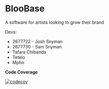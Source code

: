 # BlooBase
A software for artists looking to grow their brand

Devs:
- 2677722 - Josh Snyman
- 2677730 - Sam Snyman
- Tafara Chibanda
- Tetelo
- Mpho

**Code Coverage**

[![codecov](https://codecov.io/gh/BlooBase/BlooBase/graph/badge.svg?token=9N1S0VGR81)](https://codecov.io/gh/BlooBase/BlooBase)
